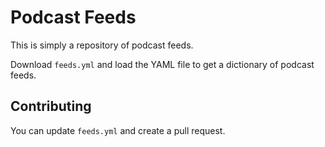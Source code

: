 # Podcast Feeds

This is simply a repository of podcast feeds.

Download `feeds.yml` and load the YAML file to get a dictionary of podcast feeds.

## Contributing

You can update `feeds.yml` and create a pull request. 